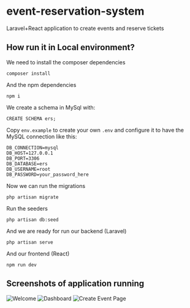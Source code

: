 # event-reservation-system
 Laravel+React application to create events and reserve tickets

## How run it in Local environment?
We need to install the composer dependencies
```
composer install
```
And the npm dependencies
```
npm i
```
We create a schema in MySql with:
```
CREATE SCHEMA ers;
```
Copy `env.example` to create your own `.env` and configure it to have the MySQL connection like this:
```
DB_CONNECTION=mysql
DB_HOST=127.0.0.1
DB_PORT=3306
DB_DATABASE=ers
DB_USERNAME=root
DB_PASSWORD=your_password_here
```
Now we can run the migrations
```
php artisan migrate
```
Run the seeders
```
php artisan db:seed
```
And we are ready for run our backend (Laravel)
```
php artisan serve
```
And our frontend (React)
```
npm run dev
```
## Screenshots of application running
![Welcome](https://i.ibb.co/LpbDCTR/screenshot-1.png)
![Dashboard](https://i.ibb.co/qDmN5sp/screenshot-2.png)
![Create Event Page](https://i.ibb.co/2t27DRF/screenshot-3.png)
